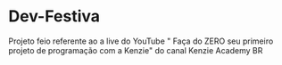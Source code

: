 # Dev-Festiva
Projeto feio referente ao a live do YouTube " Faça do ZERO seu primeiro projeto de programação com a Kenzie" do canal  Kenzie Academy BR
